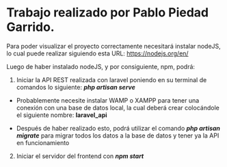 # Trabajo realizado por Pablo Piedad Garrido.


Para poder visualizar el proyecto correctamente necesitará instalar nodeJS, lo cual puede realizar siguiendo esta URL: https://nodejs.org/en/


Luego de haber instalado nodeJS, y por consiguiente, npm, podrá:
1. Iniciar la API REST realizada con laravel poniendo en su terminal de comandos lo siguiente: ***php artisan serve***

 - Probablemente necesite instalar WAMP o XAMPP para tener una conexión con una base de datos local, la cual deberá crear colocándole el siguiente nombre: **laravel_api**


- Después de haber realizado esto, podrá utilizar el comando ***php artisan migrate*** para migrar todos los datos a la base de datos y tener ya la API en funcionamiento

2. Iniciar el servidor del frontend con ***npm start***
